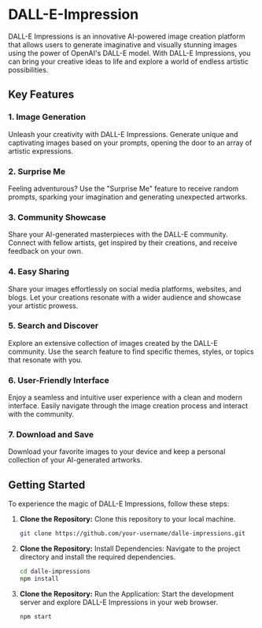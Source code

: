 # DALL-E-Impression

DALL-E Impressions is an innovative AI-powered image creation platform that allows users to generate imaginative and visually stunning images using the power of OpenAI's DALL-E model. With DALL-E Impressions, you can bring your creative ideas to life and explore a world of endless artistic possibilities.

## Key Features

### 1. Image Generation
Unleash your creativity with DALL-E Impressions. Generate unique and captivating images based on your prompts, opening the door to an array of artistic expressions.

### 2. Surprise Me
Feeling adventurous? Use the "Surprise Me" feature to receive random prompts, sparking your imagination and generating unexpected artworks.

### 3. Community Showcase
Share your AI-generated masterpieces with the DALL-E community. Connect with fellow artists, get inspired by their creations, and receive feedback on your own.

### 4. Easy Sharing
Share your images effortlessly on social media platforms, websites, and blogs. Let your creations resonate with a wider audience and showcase your artistic prowess.

### 5. Search and Discover
Explore an extensive collection of images created by the DALL-E community. Use the search feature to find specific themes, styles, or topics that resonate with you.

### 6. User-Friendly Interface
Enjoy a seamless and intuitive user experience with a clean and modern interface. Easily navigate through the image creation process and interact with the community.

### 7. Download and Save
Download your favorite images to your device and keep a personal collection of your AI-generated artworks.

## Getting Started

To experience the magic of DALL-E Impressions, follow these steps:

1. **Clone the Repository:** Clone this repository to your local machine.

   ```bash
   git clone https://github.com/your-username/dalle-impressions.git

2. **Clone the Repository:** Install Dependencies: Navigate to the project directory and install the required dependencies.

   ```bash
   cd dalle-impressions
   npm install

3. **Clone the Repository:** Run the Application: Start the development server and explore DALL-E Impressions in your web browser.
   ```bash
   npm start
